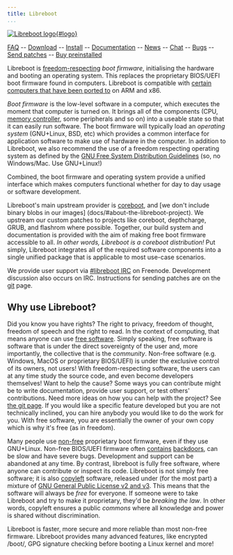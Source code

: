 ```yaml
---
title: Libreboot
...
```


[![Libreboot logo](logo/logo.svg "Canteloupe, the libreboot
mascot"){#logo}](faq.md#who-did-the-logo)

[FAQ](faq.md)                                                               --
[Download](download.md)                                                     --
[Install](docs/install/)                                                    --
[Documentation](docs/)                                                      --
[News](news/)                                                               --
[Chat](https://webchat.freenode.net/?channels=libreboot)                    --
[Bugs](https://notabug.org/libreboot/libreboot/issues)                      --
[Send patches](git.md)                                                      --
[Buy preinstalled](suppliers.md)

Libreboot is [freedom-respecting](https://www.gnu.org/philosophy/free-sw.html)
*boot firmware*, initialising the hardware and booting an operating system.
This replaces the proprietary BIOS/UEFI boot firmware found in computers.
Libreboot is compatible with [certain computers that have
been ported to](docs/hardware/) on ARM and x86.

*Boot firmware* is the low-level software in a computer, which executes the
moment that computer is turned on. It brings all of the components (CPU,
[memory controller](https://en.wikipedia.org/wiki/Memory_controller),
some peripherals and so on) into a useable state so that it can easily run
software. The boot firmware will typically load an *operating system*
(GNU+Linux, BSD, etc) which provides a common interface for application
software to make use of hardware in the computer. In addition to Libreboot, we
also recommend the use of a freedom respecting operating system as defined
by the [GNU Free System Distribution
Guidelines](https://gnu.org/distros/free-system-distribution-guidelines.html)
(so, no Windows/Mac. Use GNU+Linux!)

Combined, the boot firmware and operating system provide a unified interface
which makes computers functional whether for day to day usage or software
development.

Libreboot's main upstream provider is [coreboot](https://www.coreboot.org/),
and [we don't include binary blobs in our images]
(docs/#about-the-libreboot-project).
We upstream our custom patches to projects like coreboot,
depthcharge, GRUB, and flashrom where possible. Together, our build system
and documentation is provided with the aim of making free boot firmware
accessible to all. *In other words, Libreboot is a coreboot distribution!* Put
simply, Libreboot integrates all of the required software components into a
single unified package that is applicable to most use-case scenarios.

We provide user support via [\#libreboot
IRC](https://webchat.freenode.net/?channels=libreboot) on Freenode. Development
discussion also occurs on IRC. Instructions for sending patches are
on the [git](git.md) page.

Why use Libreboot?
------------------

Did you know you have rights? The right to privacy, freedom of thought, freedom
of speech and the right to read. In the context of computing, that means anyone
can use [free software](https://www.gnu.org/philosophy/free-sw.html). Simply
speaking, free software is software that is under the direct sovereignty of the
user and, more importantly, the collective that is the *community*. Non-free
software (e.g. Windows, MacOS or proprietary BIOS/UEFI) is under the exclusive
control of its owners, not users! With freedom-respecting software, the users
can at any time study the source code, and even become developers themselves!
Want to help the cause? Some ways you can contribute might be to write
documentation, provide user support, or test others' contributions. Need more
ideas on how you can help with the project? See [the git page](git.md). If you
would like a specific feature developed but you are not technically inclined,
you can hire anybody you would like to do the work for you. With free software,
you are essentially the owner of your own copy which is why it's free (as in
freedom).

Many people use [non-free](https://www.gnu.org/philosophy/proprietary.html)
proprietary boot firmware, even if they use GNU+Linux. Non-free BIOS/UEFI
firmware often [contains](faq.md#intel) [backdoors](faq.md#amd), can be slow
and have severe bugs. Development and support can be abandoned at any time.
By contrast, libreboot is fully free software, where anyone can contribute or
inspect its code. Libreboot is not simply free software; it is also 
[copyleft](http://www.gnu.org/philosophy/copyleft.html) software, released
under (for the most part) a mixture of
[GNU General Public License v2 and v3](http://www.gnu.org/licenses/gpl.html).
This means that the software will always be *free* for everyone. If someone
were to take Libreboot and try to make it proprietary, they'd be *breaking the
law*. In other words, copyleft ensures a public *commons* where all knowledge
and power is shared without discrimination.

Libreboot is faster, more secure and more reliable than most non-free
firmware. Libreboot provides many advanced features, like encrypted
/boot/, GPG signature checking before booting a Linux kernel and more!
